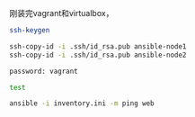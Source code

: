 刚装完vagrant和virtualbox，

```sh
ssh-keygen

ssh-copy-id -i .ssh/id_rsa.pub ansible-node1
ssh-copy-id -i .ssh/id_rsa.pub ansible-node2

password: vagrant

test

ansible -i inventory.ini -m ping web
```

